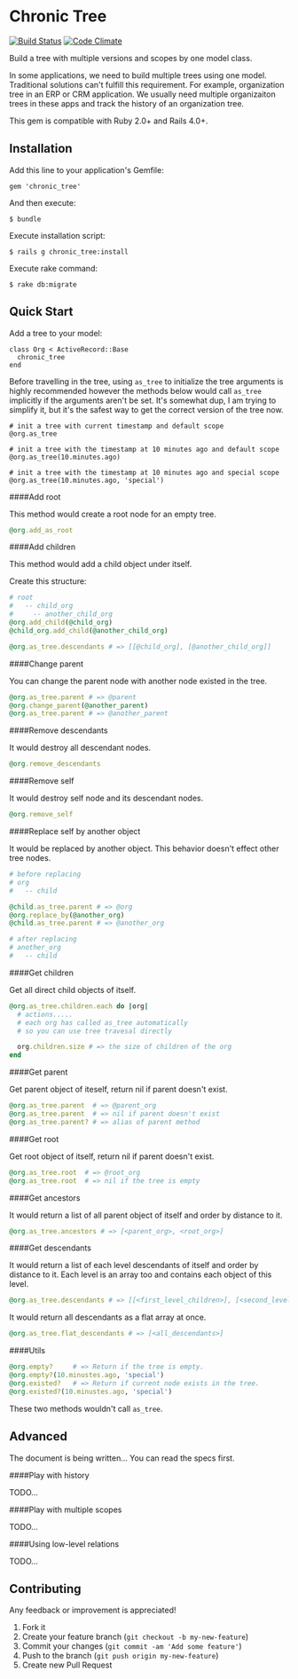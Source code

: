 # Chronic Tree

[![Build Status](https://travis-ci.org/bigxiang/chronic_tree.svg?branch=master)](https://travis-ci.org/bigxiang/chronic_tree)
[![Code Climate](https://codeclimate.com/github/bigxiang/chronic_tree.png)](https://codeclimate.com/github/bigxiang/chronic_tree)

Build a tree with multiple versions and scopes by one model class.

In some applications, we need to build multiple trees using one model. Traditional solutions can't fulfill this requirement. For example, organization tree in an ERP or CRM application. We usually need multiple organizaiton trees in these apps and track the history of an organization tree.

This gem is compatible with Ruby 2.0+ and Rails 4.0+.

## Installation

Add this line to your application's Gemfile:

    gem 'chronic_tree'

And then execute:

    $ bundle

Execute installation script:

    $ rails g chronic_tree:install

Execute rake command:

    $ rake db:migrate

## Quick Start

Add a tree to your model:

    class Org < ActiveRecord::Base
      chronic_tree
    end

Before travelling in the tree, using `as_tree` to initialize the tree arguments is highly recommended however the methods below would call `as_tree` implicitly if the arguments aren't be set. It's somewhat dup, I am trying to simplify it, but it's the safest way to get the correct version of the tree now.

    # init a tree with current timestamp and default scope
    @org.as_tree

    # init a tree with the timestamp at 10 minutes ago and default scope
    @org.as_tree(10.minutes.ago)

    # init a tree with the timestamp at 10 minutes ago and special scope
    @org.as_tree(10.minutes.ago, 'special')

####Add root

This method would create a root node for an empty tree.
```ruby
@org.add_as_root
```

####Add children

This method would add a child object under itself.

Create this structure:
```ruby
# root
#   -- child_org
#     -- another_child_org
@org.add_child(@child_org)
@child_org.add_child(@another_child_org)

@org.as_tree.descendants # => [[@child_org], [@another_child_org]]
```

####Change parent

You can change the parent node with another node existed in the tree.
```ruby
@org.as_tree.parent # => @parent
@org.change_parent(@another_parent)
@org.as_tree.parent # => @another_parent
```

####Remove descendants

It would destroy all descendant nodes.
```ruby
@org.remove_descendants
```

####Remove self

It would destroy self node and its descendant nodes.
```ruby
@org.remove_self
```

####Replace self by another object

It would be replaced by another object. This behavior doesn't effect other tree nodes.
```ruby
# before replacing
# org
#   -- child

@child.as_tree.parent # => @org
@org.replace_by(@another_org)
@child.as_tree.parent # => @another_org

# after replacing
# another_org
#   -- child
```

####Get children

Get all direct child objects of itself.
```ruby
@org.as_tree.children.each do |org|
  # actions.....
  # each org has called as_tree automatically
  # so you can use tree travesal directly

  org.children.size # => the size of children of the org
end
```

####Get parent

Get parent object of iteself, return nil if parent doesn't exist.
```ruby
@org.as_tree.parent  # => @parent_org
@org.as_tree.parent  # => nil if parent doesn't exist
@org.as_tree.parent? # => alias of parent method
```

####Get root

Get root object of itself, return nil if parent doesn't exist.
```ruby
@org.as_tree.root  # => @root_org
@org.as_tree.root  # => nil if the tree is empty
```

####Get ancestors

It would return a list of all parent object of itself and order by distance to it.
```ruby
@org.as_tree.ancestors # => [<parent_org>, <root_org>]
```

####Get descendants

It would return a list of each level descendants of itself and order by distance to it. Each level is an array too and contains each object of this level.
```ruby
@org.as_tree.descendants # => [[<first_level_children>], [<second_level_children>], ...]
```

It would return all descendants as a flat array at once.
```ruby
@org.as_tree.flat_descendants # => [<all_descendants>]
```

####Utils

```ruby
@org.empty?     # => Return if the tree is empty.
@org.empty?(10.minustes.ago, 'special')
@org.existed?   # => Return if current node exists in the tree.
@org.existed?(10.minustes.ago, 'special')
```
These two methods wouldn't call `as_tree`.

## Advanced

The document is being written... You can read the specs first.

####Play with history

TODO...

####Play with multiple scopes

TODO...

####Using low-level relations

TODO...


## Contributing

Any feedback or improvement is appreciated!

1. Fork it
2. Create your feature branch (`git checkout -b my-new-feature`)
3. Commit your changes (`git commit -am 'Add some feature'`)
4. Push to the branch (`git push origin my-new-feature`)
5. Create new Pull Request
